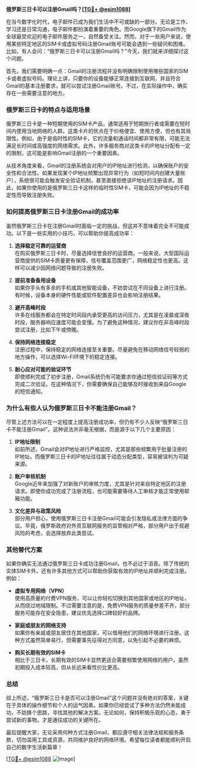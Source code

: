 **俄罗斯三日卡可以注册Gmail吗？[[TG💪+ @esim1088](https://t.me/s/esim1088)]**

在当今数字化时代，电子邮件已成为我们生活中不可或缺的一部分。无论是工作、学习还是日常沟通，电子邮件都扮演着重要的角色。而Google旗下的Gmail作为全球最受欢迎的电子邮件服务之一，自然备受关注。然而，对于一些用户来说，使用某些特定地区的SIM卡或虚拟号码注册Gmail账号可能会遇到一些疑问和困难。比如，有人会问：“俄罗斯三日卡可以注册Gmail吗？”今天，我们就来详细探讨这个问题。

首先，我们需要明确一点：Gmail的注册流程并没有明确限制使用哪些国家的SIM卡或者虚拟号码。理论上讲，只要你的设备能够正常连接到互联网，并且符合Gmail的基本注册要求，就可以尝试注册Gmail账号。不过，在实际操作中，确实存在一些需要注意的地方。

### **俄罗斯三日卡的特点与适用场景**

俄罗斯三日卡是一种短期使用的SIM卡产品，通常适用于短期旅行者或需要在短时间内使用当地网络的人群。这类卡片的优点在于价格便宜、使用方便，但也有其局限性。例如，由于是临时性的SIM卡，它的流量和通话时间都非常有限，可能无法满足长时间或高强度的网络需求。此外，许多服务商对这类卡的IP地址分配有一定的限制，这可能是影响Gmail注册的一个重要因素。

从技术角度来看，Gmail的注册系统会对用户的IP地址进行检测，以确保账户的安全性和合法性。如果发现某个IP地址频繁出现异常行为（如短时间内创建大量账户），系统很可能会触发安全验证机制，甚至直接拒绝该IP地址的注册请求。因此，如果你使用的是俄罗斯三日卡这样的临时性SIM卡，可能会因为IP地址的不稳定性而导致注册失败。

### **如何提高俄罗斯三日卡注册Gmail的成功率**

虽然俄罗斯三日卡在注册Gmail时面临一定的挑战，但这并不意味着完全不可能成功。以下是一些实用的小技巧，可以帮助你提高成功率：

1. **选择稳定可靠的运营商**  
   在购买俄罗斯三日卡时，尽量选择信誉良好的运营商。一般来说，大型国际运营商提供的SIM卡质量更有保障，信号覆盖范围更广，网络稳定性也更高。这样可以减少因网络问题导致的注册失败。

2. **提前准备备用设备**  
   如果你手头有多余的手机或其他智能设备，不妨尝试在不同设备上进行注册。有时候，设备本身的硬件性能或软件配置差异也会影响注册结果。

3. **避开高峰时段**  
   许多在线服务都会在特定时间段内承受更高的访问压力，尤其是在凌晨或深夜时段，服务器响应速度可能会变慢。为了避免这种情况，建议你在非高峰时段尝试注册，比如下午或傍晚。

4. **保持网络连接稳定**  
   注册过程中，保持稳定的网络连接至关重要。尽量避免在移动网络信号较弱的地方操作，可以选择Wi-Fi环境下的稳定连接。

5. **耐心应对可能的验证环节**  
   即使顺利完成了初步注册，Gmail系统仍有可能要求你通过短信验证码等方式完成二次验证。在这种情况下，你需要确保自己能够及时接收到来自Google的短信通知。

### **为什么有些人认为俄罗斯三日卡不能注册Gmail？**

尽管上述方法可以在一定程度上提高注册成功率，但仍有不少人反映“俄罗斯三日卡不能注册Gmail”。这种说法并非毫无根据，而是源于以下几个主要原因：

1. **IP地址限制**  
   如前所述，Gmail会对IP地址进行严格监控，尤其是那些频繁用于批量注册的IP地址。而俄罗斯三日卡的IP地址往往属于动态分配类型，容易被误判为可疑来源。

2. **账户审核机制**  
   Google近年来加强了对新账户的审核力度，尤其是针对来自特定地区的注册请求。即使你成功完成了注册流程，也可能需要等待人工审核才能正常使用邮箱功能。

3. **文化差异与政策风险**  
   部分用户担心，使用俄罗斯三日卡注册Gmail可能会引发隐私或法律方面的争议。毕竟，俄罗斯政府对外资互联网服务的监管相对严格，部分用户出于规避风险的考虑，会选择放弃此类尝试。

### **其他替代方案**

如果你确实无法通过俄罗斯三日卡成功注册Gmail，也不必过于沮丧。除了传统的实体SIM卡外，还有许多其他方式可以帮助你获取有效的IP地址并顺利完成注册。例如：

- **虚拟专用网络（VPN）**  
  使用高质量的付费VPN服务，可以让你轻松切换到其他国家或地区的IP地址，从而绕过地域限制。不过需要注意的是，免费VPN服务的质量参差不齐，部分服务可能存在安全隐患，建议优先选择口碑较好的品牌。

- **家庭或朋友的网络支持**  
  如果你有亲戚或朋友居住在其他国家，可以借用他们的网络环境进行注册。这种方式虽然简单易行，但需要事先征得对方同意，以免引起不必要的麻烦。

- **购买长期有效的SIM卡**  
  相比于三日卡，长期有效的SIM卡显然更适合需要频繁使用网络的用户。虽然初期投入成本较高，但从长远来看性价比更高。

### **总结**

综上所述，“俄罗斯三日卡是否可以注册Gmail”这个问题并没有绝对的答案，关键在于具体的操作细节和个人的运气因素。如果你已经尝试了多种方法仍然未能成功，不妨换个思路，寻找其他的解决方案。无论如何，保持积极乐观的心态，勇于尝试新的事物，才是通往成功的关键所在。

最后提醒大家，无论采用何种方式注册Gmail，都应遵守相关法律法规和服务条款，切勿滥用工具或资源，共同维护良好的网络环境。希望每位读者都能顺利开启自己的数字生活新篇章！

[[TG💪+ @esim1088](https://t.me/s/esim1088) ![Image](https://i.postimg.cc/4NQfJmqS/Snipaste-2025-05-13-00-14-12.png)]